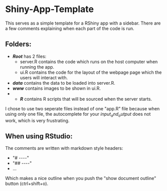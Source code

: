 # Shiny-App-Template
This serves as a simple template for a RShiny app with a sidebar. There are a few comments explaining when each part of the code is run.

## Folders:
- **_Root_** has 2 files:
  - server.R contains the code which runs on the host computer when running the app.
  - ui.R contains the code for the layout of the webpage page which the users will interact with.
- **_data_** contains the data to be loaded into server.R.
- **_www_** contains images to be shown in ui.R.
- - **_R_** contains R scripts that will be sourced when the server starts.

I chose to use two seperate files instead of one "app.R" file because when using only one file, the autocomplete for your _input$_ and _output$_ does not work, which is very frustrating.

## When using RStudio:
The comments are written with markdown style headers:
- "# ----"
- "## ----"
- ...


Which makes a nice outline when you push the "show document outline" button (ctrl+shift+o).

